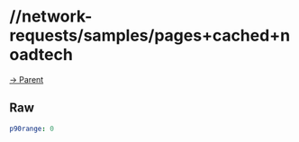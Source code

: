 
# //network-requests/samples/pages+cached+noadtech

[→ Parent](../..)


## Raw


```yaml
p90range: 0

```


